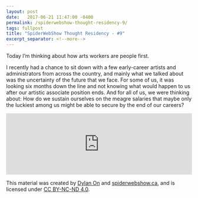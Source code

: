 ```yaml
---
layout: post
date:   2017-06-21 11:47:00 -0400
permalink: /spiderwebshow-thought-residency-9/
tags: fullpost
title: "SpiderWebShow Thought Residency - #9"
excerpt_separator: <!--more-->
---
```


Today I’m thinking about how arts workers are people first.

I recently had a chance to sit down with a few early-career artists and administrators from across the country, and mainly what we talked about was the uncertainty of the future that we face. For some of us, it was looking six months down the line and not knowing what would happen to us after our artistic associate position ends. And for all of us, we were thinking about: How do we sustain ourselves on the meagre salaries that maybe only the luckiest among us might be able to secure by the end of our careers?

<!--more-->

<iframe width="100%" height="166" scrolling="no" frameborder="no" src="https://w.soundcloud.com/player/?url=https%3A//api.soundcloud.com/tracks/329338856&amp;color=ff5500&amp;auto_play=false&amp;hide_related=false&amp;show_comments=true&amp;show_user=true&amp;show_reposts=false"></iframe>

<p class="small">
  This material was created by <a href="https://dylanon.com/">Dylan On</a> and <a href="https://spiderwebshow.ca/">spiderwebshow.ca</a>, 
  and is licensed under <a href="https://creativecommons.org/licenses/by-nc-nd/4.0/">CC BY-NC-ND 4.0</a>.
</p>